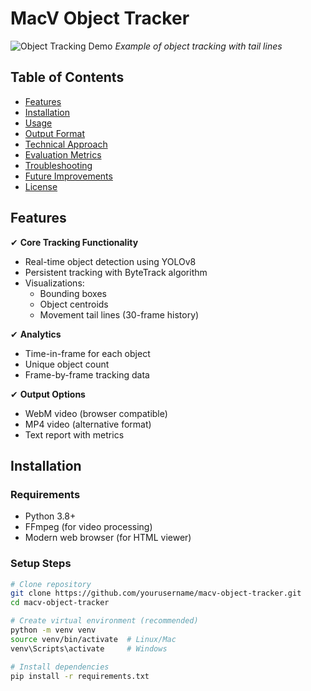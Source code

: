 # MacV Object Tracker

![Object Tracking Demo](demo.gif) *Example of object tracking with tail lines*

## Table of Contents
- [Features](#features)
- [Installation](#installation)
- [Usage](#usage)
- [Output Format](#output-format)
- [Technical Approach](#technical-approach)
- [Evaluation Metrics](#evaluation-metrics)
- [Troubleshooting](#troubleshooting)
- [Future Improvements](#future-improvements)
- [License](#license)

## Features

✔ **Core Tracking Functionality**
- Real-time object detection using YOLOv8
- Persistent tracking with ByteTrack algorithm
- Visualizations:
  - Bounding boxes
  - Object centroids
  - Movement tail lines (30-frame history)

✔ **Analytics**
- Time-in-frame for each object
- Unique object count
- Frame-by-frame tracking data

✔ **Output Options**
- WebM video (browser compatible)
- MP4 video (alternative format)
- Text report with metrics

## Installation

### Requirements
- Python 3.8+
- FFmpeg (for video processing)
- Modern web browser (for HTML viewer)

### Setup Steps

```bash
# Clone repository
git clone https://github.com/yourusername/macv-object-tracker.git
cd macv-object-tracker

# Create virtual environment (recommended)
python -m venv venv
source venv/bin/activate  # Linux/Mac
venv\Scripts\activate     # Windows

# Install dependencies
pip install -r requirements.txt
